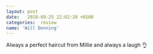```yaml
---
layout: post
date:   2018-09-25 22:02:28 +0100
categories:  review
name: 'Will Denning'
---
```

Always a perfect haircut from Millie and always a laugh 👌
